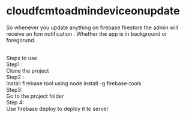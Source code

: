 # cloudfcmtoadmindeviceonupdate
So whenever you update anything on firebase firestore the admin will receive an fcm notification . Whether the app is in background or foregorund.

<br/>
Steps to use<br/>
Step1 :<br/>
  Clone the project<br/>
Step2 :<br/>
  Install firebase tool using node install -g firebase-tools<br/>
Step3:<br/>
  Go to the project folder <br/>
Step 4:<br/>
  Use firebase deploy to deploy it to server
